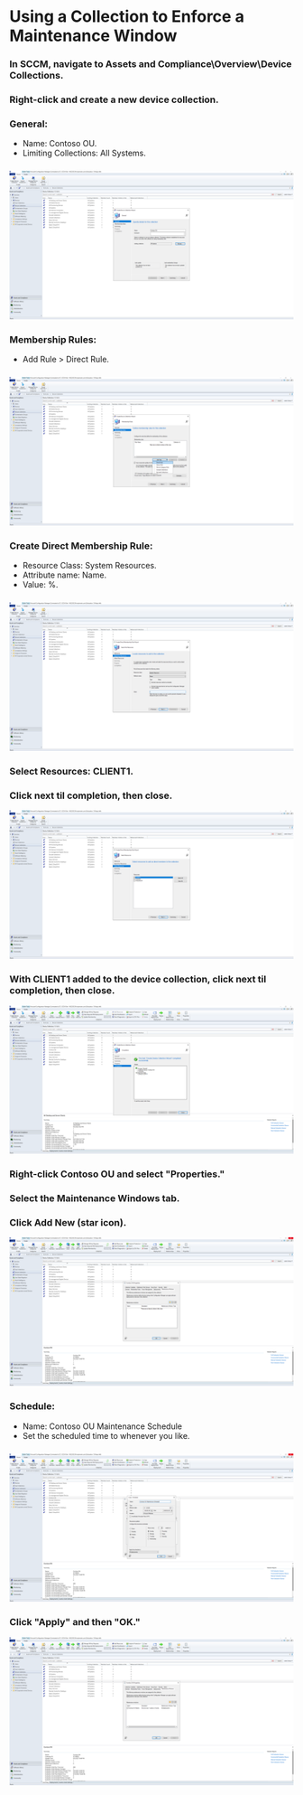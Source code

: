 # Using a Collection to Enforce a Maintenance Window

### In SCCM, navigate to Assets and Compliance\Overview\Device Collections.
### Right-click and create a new device collection.
### General:
  - Name: Contoso OU.
  - Limiting Collections: All Systems.
###
![MW](https://github.com/whuynhit/SCCM/blob/main/User%20and%20Device%20Collections/Using%20a%20Collection%20to%20Enforce%20a%20Maintenance%20Window/sub/1.png)

### Membership Rules:
 - Add Rule > Direct Rule.
###
![MW](https://github.com/whuynhit/SCCM/blob/main/User%20and%20Device%20Collections/Using%20a%20Collection%20to%20Enforce%20a%20Maintenance%20Window/sub/2.png)

### Create Direct Membership Rule:
  - Resource Class: System Resources.
  - Attribute name: Name.
  - Value: %.
###
![MW](https://github.com/whuynhit/SCCM/blob/main/User%20and%20Device%20Collections/Using%20a%20Collection%20to%20Enforce%20a%20Maintenance%20Window/sub/3.png)

### Select Resources: CLIENT1.
### Click next til completion, then close.
![MW](https://github.com/whuynhit/SCCM/blob/main/User%20and%20Device%20Collections/Using%20a%20Collection%20to%20Enforce%20a%20Maintenance%20Window/sub/4.png)

### With CLIENT1 added to the device collection, click next til completion, then close.
![MW](https://github.com/whuynhit/SCCM/blob/main/User%20and%20Device%20Collections/Using%20a%20Collection%20to%20Enforce%20a%20Maintenance%20Window/sub/5.png)

### Right-click Contoso OU and select "Properties."
### Select the Maintenance Windows tab.
### Click Add New (star icon).
![MW](https://github.com/whuynhit/SCCM/blob/main/User%20and%20Device%20Collections/Using%20a%20Collection%20to%20Enforce%20a%20Maintenance%20Window/sub/6.png)

### Schedule:
  - Name: Contoso OU Maintenance Schedule
  - Set the scheduled time to whenever you like.
###
![MW](https://github.com/whuynhit/SCCM/blob/main/User%20and%20Device%20Collections/Using%20a%20Collection%20to%20Enforce%20a%20Maintenance%20Window/sub/7.png)

### Click "Apply" and then "OK."
![MW](https://github.com/whuynhit/SCCM/blob/main/User%20and%20Device%20Collections/Using%20a%20Collection%20to%20Enforce%20a%20Maintenance%20Window/sub/8.png)

